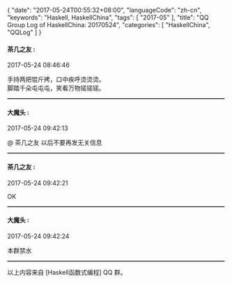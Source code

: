 {
  "date": "2017-05-24T00:55:32+08:00",
  "languageCode": "zh-cn",
  "keywords": "Haskell, HaskellChina",
  "tags": [
    "2017-05"
  ],
  "title": "QQ Group Log of HaskellChina: 20170524",
  "categories": [
    "HaskellChina", "QQLog"
  ]
}



####  茶几之友  :

<span class="article-duration">2017-05-24 08:46:46</span>

手持两把锟斤拷，口中疾呼烫烫烫。<br />脚踏千朵屯屯屯，笑看万物锘锘锘。

<hr style="border-top: 1px dotted grey;width:99%"/>



#### 大魔头 :

<span class="article-duration">2017-05-24 09:42:13</span>

@ 茶几之友  以后不要再发无关信息

<hr style="border-top: 1px dotted grey;width:99%"/>



####  茶几之友  :

<span class="article-duration">2017-05-24 09:42:21</span>

OK

<hr style="border-top: 1px dotted grey;width:99%"/>



#### 大魔头 :

<span class="article-duration">2017-05-24 09:42:24</span>

本群禁水

<hr style="border-top: 1px dotted grey;width:99%"/>




以上内容来自 [Haskell函数式编程] QQ 群。

